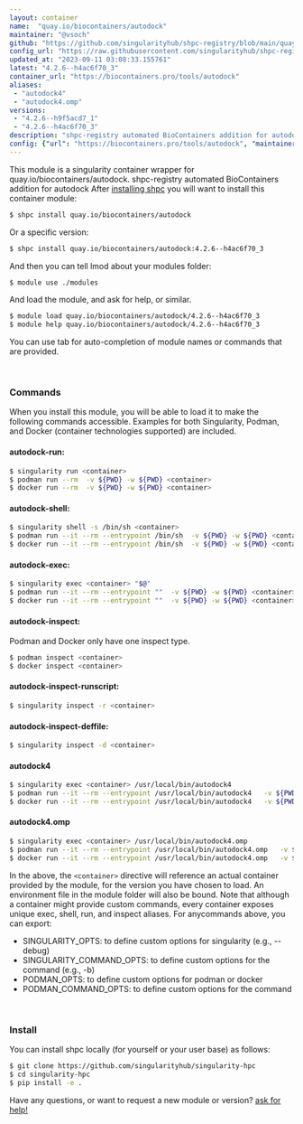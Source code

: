 ```yaml
---
layout: container
name:  "quay.io/biocontainers/autodock"
maintainer: "@vsoch"
github: "https://github.com/singularityhub/shpc-registry/blob/main/quay.io/biocontainers/autodock/container.yaml"
config_url: "https://raw.githubusercontent.com/singularityhub/shpc-registry/main/quay.io/biocontainers/autodock/container.yaml"
updated_at: "2023-09-11 03:08:33.155761"
latest: "4.2.6--h4ac6f70_3"
container_url: "https://biocontainers.pro/tools/autodock"
aliases:
 - "autodock4"
 - "autodock4.omp"
versions:
 - "4.2.6--h9f5acd7_1"
 - "4.2.6--h4ac6f70_3"
description: "shpc-registry automated BioContainers addition for autodock"
config: {"url": "https://biocontainers.pro/tools/autodock", "maintainer": "@vsoch", "description": "shpc-registry automated BioContainers addition for autodock", "latest": {"4.2.6--h4ac6f70_3": "sha256:944207a5e88587c5abfa6de54a67a3d4fcc2f2e9b15fc717ebd055b3cba21ed6"}, "tags": {"4.2.6--h9f5acd7_1": "sha256:7e885b64621b5c311b10889785143e580a323ca0281ca515c7c5c8ba475e8399", "4.2.6--h4ac6f70_3": "sha256:944207a5e88587c5abfa6de54a67a3d4fcc2f2e9b15fc717ebd055b3cba21ed6"}, "docker": "quay.io/biocontainers/autodock", "aliases": {"autodock4": "/usr/local/bin/autodock4", "autodock4.omp": "/usr/local/bin/autodock4.omp"}}
---
```


This module is a singularity container wrapper for quay.io/biocontainers/autodock.
shpc-registry automated BioContainers addition for autodock
After [installing shpc](#install) you will want to install this container module:


```bash
$ shpc install quay.io/biocontainers/autodock
```

Or a specific version:

```bash
$ shpc install quay.io/biocontainers/autodock:4.2.6--h4ac6f70_3
```

And then you can tell lmod about your modules folder:

```bash
$ module use ./modules
```

And load the module, and ask for help, or similar.

```bash
$ module load quay.io/biocontainers/autodock/4.2.6--h4ac6f70_3
$ module help quay.io/biocontainers/autodock/4.2.6--h4ac6f70_3
```

You can use tab for auto-completion of module names or commands that are provided.

<br>

### Commands

When you install this module, you will be able to load it to make the following commands accessible.
Examples for both Singularity, Podman, and Docker (container technologies supported) are included.

#### autodock-run:

```bash
$ singularity run <container>
$ podman run --rm  -v ${PWD} -w ${PWD} <container>
$ docker run --rm  -v ${PWD} -w ${PWD} <container>
```

#### autodock-shell:

```bash
$ singularity shell -s /bin/sh <container>
$ podman run --it --rm --entrypoint /bin/sh  -v ${PWD} -w ${PWD} <container>
$ docker run --it --rm --entrypoint /bin/sh  -v ${PWD} -w ${PWD} <container>
```

#### autodock-exec:

```bash
$ singularity exec <container> "$@"
$ podman run --it --rm --entrypoint ""  -v ${PWD} -w ${PWD} <container> "$@"
$ docker run --it --rm --entrypoint ""  -v ${PWD} -w ${PWD} <container> "$@"
```

#### autodock-inspect:

Podman and Docker only have one inspect type.

```bash
$ podman inspect <container>
$ docker inspect <container>
```

#### autodock-inspect-runscript:

```bash
$ singularity inspect -r <container>
```

#### autodock-inspect-deffile:

```bash
$ singularity inspect -d <container>
```


#### autodock4

```bash
$ singularity exec <container> /usr/local/bin/autodock4
$ podman run --it --rm --entrypoint /usr/local/bin/autodock4   -v ${PWD} -w ${PWD} <container> -c " $@"
$ docker run --it --rm --entrypoint /usr/local/bin/autodock4   -v ${PWD} -w ${PWD} <container> -c " $@"
```


#### autodock4.omp

```bash
$ singularity exec <container> /usr/local/bin/autodock4.omp
$ podman run --it --rm --entrypoint /usr/local/bin/autodock4.omp   -v ${PWD} -w ${PWD} <container> -c " $@"
$ docker run --it --rm --entrypoint /usr/local/bin/autodock4.omp   -v ${PWD} -w ${PWD} <container> -c " $@"
```



In the above, the `<container>` directive will reference an actual container provided
by the module, for the version you have chosen to load. An environment file in the
module folder will also be bound. Note that although a container
might provide custom commands, every container exposes unique exec, shell, run, and
inspect aliases. For anycommands above, you can export:

 - SINGULARITY_OPTS: to define custom options for singularity (e.g., --debug)
 - SINGULARITY_COMMAND_OPTS: to define custom options for the command (e.g., -b)
 - PODMAN_OPTS: to define custom options for podman or docker
 - PODMAN_COMMAND_OPTS: to define custom options for the command

<br>

### Install

You can install shpc locally (for yourself or your user base) as follows:

```bash
$ git clone https://github.com/singularityhub/singularity-hpc
$ cd singularity-hpc
$ pip install -e .
```

Have any questions, or want to request a new module or version? [ask for help!](https://github.com/singularityhub/singularity-hpc/issues)